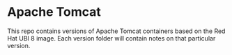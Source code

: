 # Apache Tomcat

This repo contains versions of Apache Tomcat containers based on the Red Hat UBI 8 image. Each version folder will contain notes on that particular version.